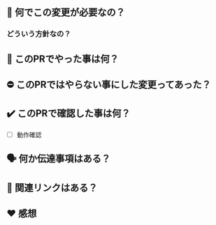 ## :thinking: 何でこの変更が必要なの？
<!-- [必須] 必要な理由の詳細を、なるべく分り易く書いて下さい -->

### どういう方針なの？

## :memo: このPRでやった事は何？
<!-- [必須] リストを使った箇条書きで書いて下さい -->

## :no_entry: このPRではやらない事にした変更ってあった？
<!-- 「やらない事にした変更: 理由」の書式で、リストを使った箇条書きで書いて下さい -->

## :heavy_check_mark: このPRで確認した事は何？
<!-- [必須] 下記以外に何か確認した事があれば、同じくチェック付きのリストで追記して下さい -->
- [ ] 動作確認

## :speaking_head: 何か伝達事項はある？
<!-- リストを使った箇条書きで書いて下さい -->

## :link: 関連リンクはある？
<!-- 関連するページや、文書のリンクがあれば「簡単な説明: URL」の書式で、リストを使った箇条書きで書いて下さい -->

## :heart: 感想
